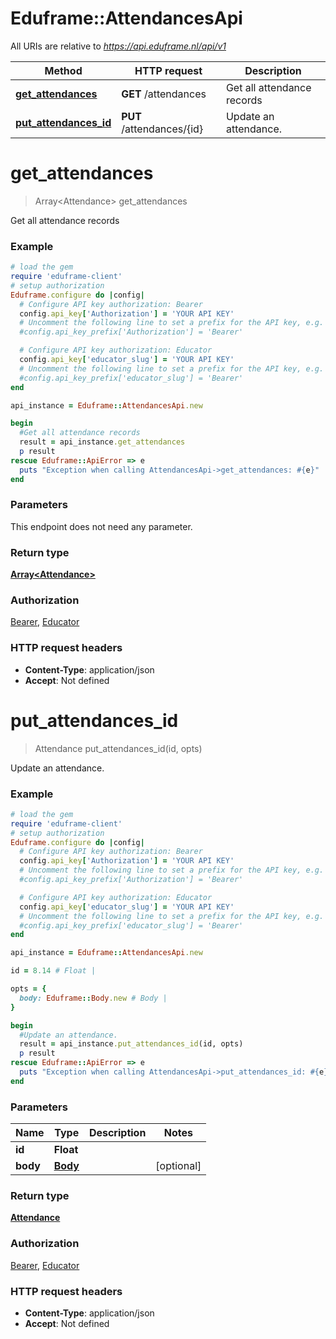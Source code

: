 # Eduframe::AttendancesApi

All URIs are relative to *https://api.eduframe.nl/api/v1*

Method | HTTP request | Description
------------- | ------------- | -------------
[**get_attendances**](AttendancesApi.md#get_attendances) | **GET** /attendances | Get all attendance records
[**put_attendances_id**](AttendancesApi.md#put_attendances_id) | **PUT** /attendances/{id} | Update an attendance.


# **get_attendances**
> Array&lt;Attendance&gt; get_attendances

Get all attendance records



### Example
```ruby
# load the gem
require 'eduframe-client'
# setup authorization
Eduframe.configure do |config|
  # Configure API key authorization: Bearer
  config.api_key['Authorization'] = 'YOUR API KEY'
  # Uncomment the following line to set a prefix for the API key, e.g. 'Bearer' (defaults to nil)
  #config.api_key_prefix['Authorization'] = 'Bearer'

  # Configure API key authorization: Educator
  config.api_key['educator_slug'] = 'YOUR API KEY'
  # Uncomment the following line to set a prefix for the API key, e.g. 'Bearer' (defaults to nil)
  #config.api_key_prefix['educator_slug'] = 'Bearer'
end

api_instance = Eduframe::AttendancesApi.new

begin
  #Get all attendance records
  result = api_instance.get_attendances
  p result
rescue Eduframe::ApiError => e
  puts "Exception when calling AttendancesApi->get_attendances: #{e}"
end
```

### Parameters
This endpoint does not need any parameter.

### Return type

[**Array&lt;Attendance&gt;**](Attendance.md)

### Authorization

[Bearer](../README.md#Bearer), [Educator](../README.md#Educator)

### HTTP request headers

 - **Content-Type**: application/json
 - **Accept**: Not defined



# **put_attendances_id**
> Attendance put_attendances_id(id, opts)

Update an attendance.



### Example
```ruby
# load the gem
require 'eduframe-client'
# setup authorization
Eduframe.configure do |config|
  # Configure API key authorization: Bearer
  config.api_key['Authorization'] = 'YOUR API KEY'
  # Uncomment the following line to set a prefix for the API key, e.g. 'Bearer' (defaults to nil)
  #config.api_key_prefix['Authorization'] = 'Bearer'

  # Configure API key authorization: Educator
  config.api_key['educator_slug'] = 'YOUR API KEY'
  # Uncomment the following line to set a prefix for the API key, e.g. 'Bearer' (defaults to nil)
  #config.api_key_prefix['educator_slug'] = 'Bearer'
end

api_instance = Eduframe::AttendancesApi.new

id = 8.14 # Float | 

opts = { 
  body: Eduframe::Body.new # Body | 
}

begin
  #Update an attendance.
  result = api_instance.put_attendances_id(id, opts)
  p result
rescue Eduframe::ApiError => e
  puts "Exception when calling AttendancesApi->put_attendances_id: #{e}"
end
```

### Parameters

Name | Type | Description  | Notes
------------- | ------------- | ------------- | -------------
 **id** | **Float**|  | 
 **body** | [**Body**](.md)|  | [optional] 

### Return type

[**Attendance**](Attendance.md)

### Authorization

[Bearer](../README.md#Bearer), [Educator](../README.md#Educator)

### HTTP request headers

 - **Content-Type**: application/json
 - **Accept**: Not defined



